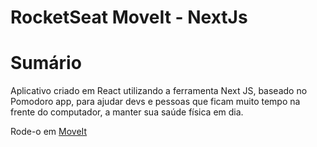 # RocketSeat MoveIt - NextJs

<h1>Sumário</h1>
<p>
  Aplicativo criado em React utilizando a ferramenta Next JS, baseado no Pomodoro app, para ajudar devs e pessoas que ficam muito tempo na frente do computador, a manter sua saúde
  física em dia.
</p>

Rode-o em <a href="moveit-next-rocketseat.vercel.app/">MoveIt</a>
